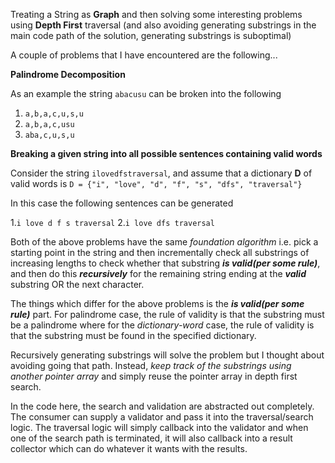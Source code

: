 Treating a String as **Graph** and then solving some interesting problems using **Depth First** traversal (and also avoiding generating substrings in the main code path of the solution, generating substrings is suboptimal)

A couple of problems that I have encountered are the following...

**Palindrome Decomposition**

As an example the string `abacusu` can be broken into the following

1. `a,b,a,c,u,s,u`
2. `a,b,a,c,usu`
3. `aba,c,u,s,u`

**Breaking a given string into all possible sentences containing valid words**

Consider the string `ilovedfstraversal`, and assume that a dictionary **D** of valid words is `D = {"i", "love", "d", "f", "s", "dfs", "traversal"}`

In this case the following sentences can be generated

1.`i love d f s traversal`
2.`i love dfs traversal`

Both of the above problems have the same *foundation algorithm* i.e. pick a starting point in the string and then incrementally check all substrings of increasing lengths to check whether that substring ***is valid(per some rule)***, and then do this ***recursively*** for the remaining string ending at the ***valid*** substring OR the next character.

The things which differ for the above problems is the ***is valid(per some rule)*** part. For palindrome case, the rule of validity is that the substring must be a palindrome where for the *dictionary-word* case, the rule of validity is that the substring must be found in the specified dictionary.

Recursively generating substrings will solve the problem but I thought about avoiding going that path. Instead, *keep track of the substrings using another pointer array* and simply reuse the pointer array in depth first search.

In the code here, the search and validation are abstracted out completely. The consumer can supply a validator and pass it into the traversal/search logic. The traversal logic will simply callback into the validator and when one of the search path is terminated, it will also callback into a result collector which can do whatever it wants with the results.




